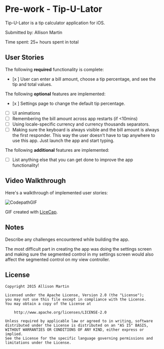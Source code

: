 # Pre-work - Tip-U-Lator

Tip-U-Lator is a tip calculator application for iOS.

Submitted by: Allison Martin

Time spent: 25+ hours spent in total

## User Stories

The following **required** functionality is complete:
* [x ] User can enter a bill amount, choose a tip percentage, and see the tip and total values.

The following **optional** features are implemented:
* [x ] Settings page to change the default tip percentage.
* [ ] UI animations
* [ ] Remembering the bill amount across app restarts (if <10mins)
* [ ] Using locale-specific currency and currency thousands separators.
* [ ] Making sure the keyboard is always visible and the bill amount is always the first responder. This way the user doesn't have to tap anywhere to use this app. Just launch the app and start typing.

The following **additional** features are implemented:

- [ ] List anything else that you can get done to improve the app functionality!

## Video Walkthrough 

Here's a walkthrough of implemented user stories:

<img src='http://i.imgur.com/w8WIMZa.gif' title='CodepathGIF' width='' alt='CodepathGIF' />

GIF created with [LiceCap](http://www.cockos.com/licecap/).

## Notes

Describe any challenges encountered while building the app.

The most difficult part in creating the app was doing the settings screen and making sure the segmented control in my settings 
screen would also affect the segmented control on my view controller.

## License

    Copyright 2015 Allison Martin

    Licensed under the Apache License, Version 2.0 (the "License");
    you may not use this file except in compliance with the License.
    You may obtain a copy of the License at

        http://www.apache.org/licenses/LICENSE-2.0

    Unless required by applicable law or agreed to in writing, software
    distributed under the License is distributed on an "AS IS" BASIS,
    WITHOUT WARRANTIES OR CONDITIONS OF ANY KIND, either express or implied.
    See the License for the specific language governing permissions and
    limitations under the License.
